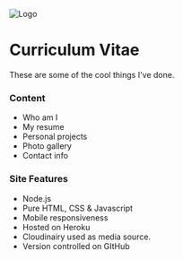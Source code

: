 
![Logo](https://res.cloudinary.com/babylizzyevee/image/upload/c_thumb,w_300,h_80,e_improve/v1678703222/CV-images/uss-enterprise-4453685_1280_xldk6i.png)
# Curriculum Vitae

These are some of the cool things I've done.


### Content

- Who am I
- My resume
- Personal projects
- Photo gallery
- Contact info


### Site Features

- Node.js
- Pure HTML, CSS & Javascript
- Mobile responsiveness
- Hosted on Heroku
- Cloudinairy used as media source.
- Version controlled on GItHub



